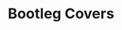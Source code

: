 ---
title: "Bootleg Covers"
layout: collection
permalink: /projects/graphics/bootleg-covers
collection: bootleg-covers
entries_layout: grid
classes: wide
---
